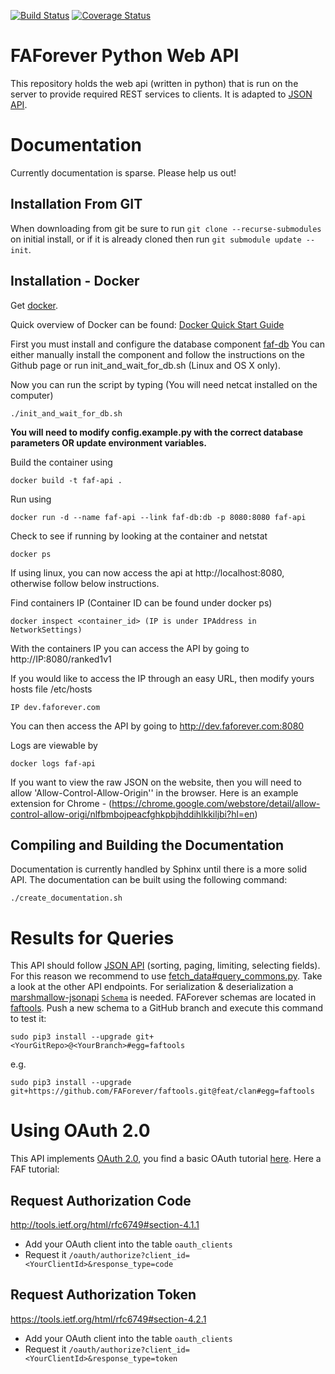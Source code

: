 [![Build Status](https://travis-ci.org/FAForever/api.svg?branch=develop)](https://travis-ci.org/FAForever/api)
[![Coverage Status](https://coveralls.io/repos/github/FAForever/api/badge.svg?branch=develop)](https://coveralls.io/github/FAForever/api?branch=develop)

# FAForever Python Web API
This repository holds the web api (written in python) that is run on the server to
provide required REST services to clients. It is adapted to [JSON API](http://jsonapi.org/). 

# Documentation

Currently documentation is sparse. Please help us out!

## Installation From GIT
When downloading from git be sure to run `git clone --recurse-submodules` on initial install, or if it is already cloned then run `git submodule update --init`.

## Installation - Docker

Get [docker](http://docker.com).

Quick overview of Docker can be found:
[Docker Quick Start Guide](https://docs.docker.com/engine/quickstart/)

First you must install and configure the database component [faf-db](https://github.com/FAForever/db)
You can either manually install the component and follow the instructions on the Github page or run init_and_wait_for_db.sh (Linux and OS X only).

Now you can run the script by typing (You will need netcat installed on the computer)

    ./init_and_wait_for_db.sh

**You will need to modify config.example.py with the correct database parameters OR update environment variables.**

Build the container using

    docker build -t faf-api .

Run using

    docker run -d --name faf-api --link faf-db:db -p 8080:8080 faf-api

Check to see if running by looking at the container and netstat

    docker ps

If using linux, you can now access the api at http://localhost:8080, otherwise follow below instructions.

Find containers IP (Container ID can be found under docker ps)

    docker inspect <container_id> (IP is under IPAddress in NetworkSettings)

With the containers IP you can access the API by going to http://IP:8080/ranked1v1

If you would like to access the IP through an easy URL, then modify yours hosts file /etc/hosts

    IP dev.faforever.com

You can then access the API by going to http://dev.faforever.com:8080

Logs are viewable by

    docker logs faf-api

If you want to view the raw JSON on the website, then you will need to allow 'Allow-Control-Allow-Origin'' in the browser.
Here is an example extension for Chrome - (https://chrome.google.com/webstore/detail/allow-control-allow-origi/nlfbmbojpeacfghkpbjhddihlkkiljbi?hl=en)

## Compiling and Building the Documentation
Documentation is currently handled by Sphinx until there is a more solid API. The documentation can be built using the following command:

    ./create_documentation.sh

# Results for Queries

This API should follow [JSON API](http://jsonapi.org/) (sorting, paging, limiting, selecting fields). For this reason we recommend to use [fetch_data#query_commons.py](https://github.com/FAForever/api/blob/develop/api/query_commons.py#L100).
Take a look at the other API endpoints. For serialization & deserialization a [marshmallow-jsonapi](https://github.com/marshmallow-code/marshmallow-jsonapi) [`Schema`](https://github.com/marshmallow-code/marshmallow-jsonapi/blob/dev/marshmallow_jsonapi/schema.py) is needed. 
FAForever schemas are located in [faftools](https://github.com/FAForever/faftools/tree/develop/faf/api). Push a new schema to a GitHub branch and execute this command to test it:

    sudo pip3 install --upgrade git+<YourGitRepo>@<YourBranch>#egg=faftools
e.g.

    sudo pip3 install --upgrade git+https://github.com/FAForever/faftools.git@feat/clan#egg=faftools

# Using OAuth 2.0

This API implements [OAuth 2.0](http://oauth.net/2/), you find a basic OAuth tutorial [here](https://aaronparecki.com/2012/07/29/2/oauth2-simplified). Here a FAF tutorial:

## Request Authorization Code
http://tools.ietf.org/html/rfc6749#section-4.1.1
* Add your OAuth client into the table `oauth_clients`
* Request it `/oauth/authorize?client_id=<YourClientId>&response_type=code`

## Request Authorization Token
https://tools.ietf.org/html/rfc6749#section-4.2.1
* Add your OAuth client into the table `oauth_clients`
* Request it `/oauth/authorize?client_id=<YourClientId>&response_type=token`

